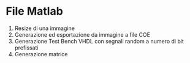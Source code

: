 # File Matlab
1. Resize di una immagine
2. Generazione ed esportazione da immagine a file COE
3. Generazione Test Bench VHDL con segnali random a numero di bit prefissati
4. Generazione matrice
